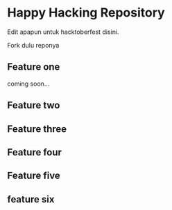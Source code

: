 # Happy Hacking Repository

Edit apapun untuk hacktoberfest disini.

Fork dulu reponya

## Feature one
coming soon...
## Feature two
## Feature three
## Feature four
## Feature five
## feature six

